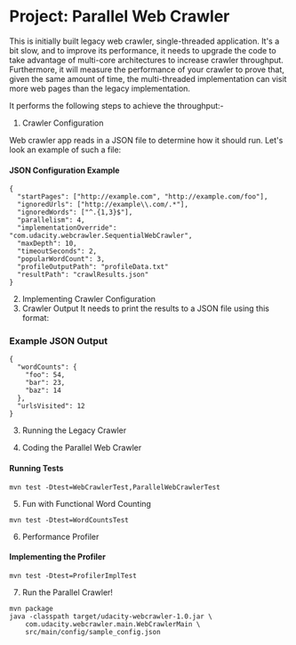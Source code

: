 # Project: Parallel Web Crawler
This is initially built legacy web crawler, single-threaded application. It's a bit slow, and to improve its performance, it needs to upgrade the code to take advantage of multi-core architectures to increase crawler throughput. Furthermore, it will measure the performance of your crawler to prove that, given the same amount of time, the multi-threaded implementation can visit more web pages than the legacy implementation. 

It performs the following steps to achieve the throughput:-

1) Crawler Configuration

Web crawler app reads in a JSON file to determine how it should run. Let's look an example of such a file:

#### JSON Configuration Example

```
{
  "startPages": ["http://example.com", "http://example.com/foo"],
  "ignoredUrls": ["http://example\\.com/.*"],
  "ignoredWords": ["^.{1,3}$"],
  "parallelism": 4,
  "implementationOverride": "com.udacity.webcrawler.SequentialWebCrawler",
  "maxDepth": 10,
  "timeoutSeconds": 2,
  "popularWordCount": 3,
  "profileOutputPath": "profileData.txt"
  "resultPath": "crawlResults.json"
}
```
2) Implementing Crawler Configuration
3) Crawler Output
   It needs to print the results to a JSON file using this format:

### Example JSON Output

```
{
  "wordCounts": {
    "foo": 54,
    "bar": 23,
    "baz": 14
  },
  "urlsVisited": 12 
}
```
3) Running the Legacy Crawler

4) Coding the Parallel Web Crawler


#### Running Tests

```
mvn test -Dtest=WebCrawlerTest,ParallelWebCrawlerTest
```

5) Fun with Functional Word Counting

```
mvn test -Dtest=WordCountsTest
```

6) Performance Profiler

#### Implementing the Profiler
```
mvn test -Dtest=ProfilerImplTest
```

7) Run the Parallel Crawler!
```
mvn package
java -classpath target/udacity-webcrawler-1.0.jar \
    com.udacity.webcrawler.main.WebCrawlerMain \
    src/main/config/sample_config.json
```
